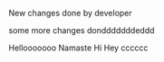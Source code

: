 New changes done by developer

some more changes dondddddddeddd

Hellooooooo
Namaste
Hi
Hey
cccccc

